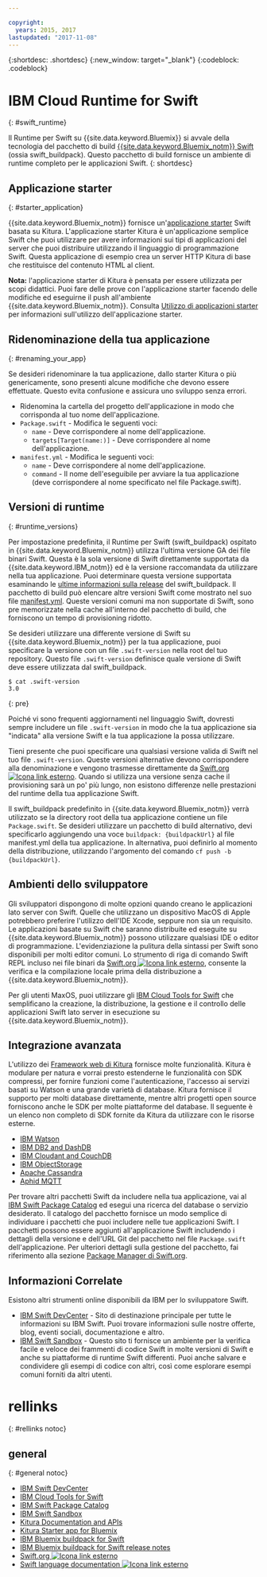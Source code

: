 ```yaml
---

copyright:
  years: 2015, 2017
lastupdated: "2017-11-08"
---
```


{:shortdesc: .shortdesc}
{:new_window: target="_blank"}
{:codeblock: .codeblock}

# IBM Cloud Runtime for Swift
{: #swift_runtime}

Il Runtime per Swift su {{site.data.keyword.Bluemix}} si avvale della tecnologia del pacchetto di build [{{site.data.keyword.Bluemix_notm}} Swift](https://github.com/IBM-Swift/swift-buildpack) (ossia swift_buildpack).
Questo pacchetto di build fornisce un ambiente di runtime completo per le applicazioni Swift.
{: shortdesc}

## Applicazione starter
{: #starter_application}

{{site.data.keyword.Bluemix_notm}} fornisce un'[applicazione starter](https://github.com/IBM-Bluemix/Kitura-Starter) Swift basata su Kitura. L'applicazione starter Kitura è un'applicazione semplice Swift che puoi utilizzare per avere informazioni sui tipi di applicazioni del server che puoi distribuire utilizzando il linguaggio di programmazione Swift. Questa applicazione di esempio crea un server HTTP Kitura di base che restituisce del contenuto HTML al client.

**Nota:** l'applicazione starter di Kitura è pensata per essere utilizzata per scopi didattici. Puoi fare delle prove con l'applicazione starter facendo delle modifiche ed eseguirne il push all'ambiente {{site.data.keyword.Bluemix_notm}}. Consulta [Utilizzo di applicazioni starter](../../cfapps/starter_app_usage.html) per informazioni sull'utilizzo dell'applicazione starter.

## Ridenominazione della tua applicazione
{: #renaming_your_app}

Se desideri ridenominare la tua applicazione, dallo starter Kitura o più genericamente, sono presenti alcune modifiche che devono essere effettuate. Questo evita confusione e assicura uno sviluppo senza errori.

- Ridenomina la cartella del progetto dell'applicazione in modo che corrisponda al tuo nome dell'applicazione.
- `Package.swift` - Modifica le seguenti voci:
    - `name` - Deve corrispondere al nome dell'applicazione.
    - `targets[Target(name:)]` - Deve corrispondere al nome dell'applicazione.
- `manifest.yml` - Modifica le seguenti voci:
    - `name` - Deve corrispondere al nome dell'applicazione.
    - `command` - Il nome dell'eseguibile per avviare la tua applicazione (deve corrispondere al nome specificato nel file Package.swift).

## Versioni di runtime
{: #runtime_versions}

Per impostazione predefinita, il Runtime per Swift (swift_buildpack) ospitato in {{site.data.keyword.Bluemix_notm}} utilizza l'ultima versione GA dei file binari Swift. Questa è la sola versione di Swift direttamente supportata da {{site.data.keyword.IBM_notm}} ed è la versione raccomandata da utilizzare nella tua applicazione. Puoi determinare questa versione supportata esaminando le [ultime informazioni sulla release](https://github.com/IBM-Swift/swift-buildpack/releases) del swift_buildpack. Il pacchetto di build può elencare altre versioni Swift come mostrato nel suo file [manifest.yml](https://github.com/IBM-Swift/swift-buildpack/blob/master/manifest.yml). Queste versioni comuni ma non supportate di Swift, sono pre memorizzate nella cache all'interno del pacchetto di build, che forniscono un tempo di provisioning ridotto.

Se desideri utilizzare una differente versione di Swift su {{site.data.keyword.Bluemix_notm}} per la tua applicazione, puoi specificare la versione con un file `.swift-version` nella root del tuo repository. Questo file `.swift-version` definisce quale versione di Swift deve essere utilizzata dal swift_buildpack.

```
$ cat .swift-version
3.0
```
{: pre}

Poiché vi sono frequenti aggiornamenti nel linguaggio Swift, dovresti sempre includere un file `.swift-version` in modo che la tua applicazione sia "indicata" alla versione Swift e la tua applicazione la possa utilizzare.

Tieni presente che puoi specificare una qualsiasi versione valida di Swift nel tuo file `.swift-version`. Queste versioni alternative devono corrispondere alla denominazione e vengono trasmesse direttamente da [Swift.org ![Icona link esterno](../../icons/launch-glyph.svg "Icona link esterno")](https://swift.org/download/). Quando si utilizza una versione senza cache il provisioning sarà un po' più lungo, non esistono differenze nelle prestazioni del runtime della tua applicazione Swift.

Il swift_buildpack predefinito in {{site.data.keyword.Bluemix_notm}} verrà utilizzato se la directory root della tua applicazione contiene un file `Package.swift`.  Se desideri utilizzare un pacchetto di build alternativo, devi specificarlo aggiungendo una voce `buildpack: {buildpackUrl}` al file manifest.yml della tua applicazione. In alternativa, puoi definirlo al momento della distribuzione, utilizzando l'argomento del comando `cf push -b {buildpackUrl}`.


## Ambienti dello sviluppatore

Gli sviluppatori dispongono di molte opzioni quando creano le applicazioni lato server con Swift. Quelle che utilizzano un dispositivo MacOS di Apple potrebbero preferire l'utilizzo dell'IDE Xcode, seppure non sia un requisito.  Le applicazioni basate su Swift che saranno distribuite ed eseguite su {{site.data.keyword.Bluemix_notm}} possono utilizzare qualsiasi IDE o editor di programmazione.  L'evidenziazione la pulitura della sintassi per Swift sono disponibili per molti editor comuni. Lo strumento di riga di comando Swift REPL incluso nei file binari da [Swift.org ![Icona link esterno](../../icons/launch-glyph.svg "Icona link esterno")](https://swift.org/), consente la verifica e la compilazione locale prima della distribuzione a {{site.data.keyword.Bluemix_notm}}.

Per gli utenti MaxOS, puoi utilizzare gli [IBM Cloud Tools for Swift](http://cloudtools.bluemix.net/) che semplificano la creazione, la distribuzione, la gestione e il controllo delle applicazioni Swift lato server in esecuzione su {{site.data.keyword.Bluemix_notm}}.  


## Integrazione avanzata

L'utilizzo dei [Framework web di Kitura](http://ibm-swift.github.io/Kitura/) fornisce molte funzionalità. Kitura è modulare per natura e vorrai presto estenderne le funzionalità con SDK compressi, per fornire funzioni come l'autenticazione, l'accesso ai servizi basati su Watson e una grande varietà di database.  Kitura fornisce il supporto per molti database direttamente, mentre altri progetti open source forniscono anche le SDK per molte piattaforme del database. Il seguente è un elenco non completo di SDK fornite da Kitura da utilizzare con le risorse esterne.

- [IBM Watson](https://swiftpkgs.ng.bluemix.net/package/IBM-Swift/swift-watson-sdk)
- [IBM DB2 and DashDB](https://swiftpkgs.ng.bluemix.net/package/IBM-DTeam/swift-for-db2)
- [IBM Cloudant and CouchDB](https://swiftpkgs.ng.bluemix.net/package/cloudant/swift-cloudant)
- [IBM ObjectStorage](https://swiftpkgs.ng.bluemix.net/package/ibm-bluemix-mobile-services/bluemix-objectstorage-serversdk-swift)
- [Apache Cassandra](https://swiftpkgs.ng.bluemix.net/package/IBM-Swift/Kassandra)
- [Aphid MQTT](https://swiftpkgs.ng.bluemix.net/package/IBM-Swift/Aphid)

Per trovare altri pacchetti Swift da includere nella tua applicazione, vai al [IBM Swift Package Catalog](https://swiftpkgs.ng.bluemix.net/) ed esegui una ricerca del database o servizio desiderato. Il catalogo del pacchetto fornisce un modo semplice di individuare i pacchetti che puoi includere nelle tue applicazioni Swift. I pacchetti possono essere aggiunti all'applicazione Swift includendo i dettagli della versione e dell'URL Git del pacchetto nel file `Package.swift` dell'applicazione. Per ulteriori dettagli sulla gestione del pacchetto, fai riferimento alla sezione [Package Manager di Swift.org](https://swift.org/package-manager/).


## Informazioni Correlate

Esistono altri strumenti online disponibili da IBM per lo sviluppatore Swift.
- [IBM Swift DevCenter](https://developer.ibm.com/swift/) - Sito di destinazione principale per tutte le informazioni su IBM Swift. Puoi trovare informazioni sulle nostre offerte, blog, eventi sociali, documentazione e altro.
- [IBM Swift Sandbox](https://swiftlang.ng.bluemix.net/) - Questo sito ti fornisce un ambiente per la verifica facile e veloce dei frammenti di codice Swift in molte versioni di Swift e anche su piattaforme di runtime Swift differenti. Puoi anche salvare e condividere gli esempi di codice con altri, così come esplorare esempi comuni forniti da altri utenti.


# rellinks
{: #rellinks notoc}
## general
{: #general notoc}
* [IBM Swift DevCenter](https://developer.ibm.com/swift/)
* [IBM Cloud Tools for Swift](http://cloudtools.bluemix.net/)
* [IBM Swift Package Catalog](https://swiftpkgs.ng.bluemix.net/)
* [IBM Swift Sandbox](https://swiftlang.ng.bluemix.net/)
* [Kitura Documentation and APIs](http://ibm-swift.github.io/Kitura/)
* [Kitura Starter app for Bluemix](https://github.com/IBM-Bluemix/Kitura-Starter)
* [IBM Bluemix buildpack for Swift](https://github.com/IBM-Swift/swift-buildpack)
* [IBM Bluemix buildpack for Swift release notes](https://github.com/IBM-Swift/swift-buildpack/releases)
* [Swift.org ![Icona link esterno](../../icons/launch-glyph.svg "Icona link esterno")](https://swift.org/)
* [Swift language documentation ![Icona link esterno](../../icons/launch-glyph.svg "Icona link esterno")](https://swift.org/documentation)
